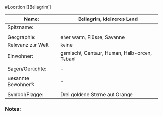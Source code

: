 #Location [[Bellagrim]]

| Name:               | Bellagrim, kleineres Land                    |
| ------------------- | -------------------------------------------- |
| Spitzname:          |                                              |
|                     |                                              |
| Geographie:         | eher warm, Flüsse, Savanne                   |
| Relevanz zur Welt:  | keine                                        |
| Einwohner:          | gemischt, Centaur, Human, Halb-orcen, Tabaxi |
|                     |                                              |
| Sagen/Gerüchte:     | -                                            |
|                     |                                              |
| Bekannte Bewohner?: | -                                            |
|                     |                                              |
| Symbol/Flagge:      | Drei goldene Sterne auf Orange               |
### Notes:


